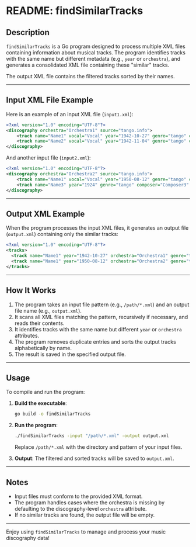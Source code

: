 # README: findSimilarTracks

## Description
`findSimilarTracks` is a Go program designed to process multiple XML files containing information about musical tracks. The program identifies tracks with the same name but different metadata (e.g., `year` or `orchestra`), and generates a consolidated XML file containing these "similar" tracks. 

The output XML file contains the filtered tracks sorted by their names.

---

## Input XML File Example
Here is an example of an input XML file (`input1.xml`):
```xml
<?xml version="1.0" encoding="UTF-8"?>
<discography orchestra="Orchestra1" source="tango.info">
    <track name="Name1" vocal="Vocal" year="1942-10-27" genre="tango" composer="Composer1" author="Author1" duration="2:42" popularity="4"/>
    <track name="Name2" vocal="Vocal" year="1942-11-04" genre="tango" composer="Composer2" author="Author2" duration="2:48" popularity="3"/>
</discography>
```

And another input file (`input2.xml`):
```xml
<?xml version="1.0" encoding="UTF-8"?>
<discography orchestra="Orchestra2" source="tango.info">
    <track name="Name1" vocal="Vocal" year="1950-08-12" genre="tango" composer="Composer1" author="Author1" duration="3:00" popularity="5"/>
    <track name="Name3" year="1924" genre="tango" composer="Composer3" author="Author3" duration="2:36" popularity="5"/>
</discography>
```

---

## Output XML Example
When the program processes the input XML files, it generates an output file (`output.xml`) containing only the similar tracks:

```xml
<?xml version="1.0" encoding="UTF-8"?>
<tracks>
  <track name="Name1" year="1942-10-27" orchestra="Orchestra1" genre="tango"/>
  <track name="Name1" year="1950-08-12" orchestra="Orchestra2" genre="tango"/>
</tracks>
```

---

## How It Works
1. The program takes an input file pattern (e.g., `/path/*.xml`) and an output file name (e.g., `output.xml`).
2. It scans all XML files matching the pattern, recursively if necessary, and reads their contents.
3. It identifies tracks with the same name but different `year` or `orchestra` attributes.
4. The program removes duplicate entries and sorts the output tracks alphabetically by name.
5. The result is saved in the specified output file.

---

## Usage
To compile and run the program:
1. **Build the executable**:
   ```bash
   go build -o findSimilarTracks
   ```

2. **Run the program**:
   ```bash
   ./findSimilarTracks -input "/path/*.xml" -output output.xml
   ```

   Replace `/path/*.xml` with the directory and pattern of your input files.

3. **Output**:
   The filtered and sorted tracks will be saved to `output.xml`.

---

## Notes
- Input files must conform to the provided XML format.
- The program handles cases where the orchestra is missing by defaulting to the discography-level `orchestra` attribute.
- If no similar tracks are found, the output file will be empty.

---

Enjoy using `findSimilarTracks` to manage and process your music discography data!
